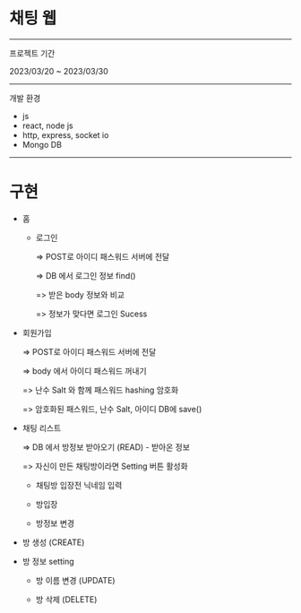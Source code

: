 # 채팅 웹

---

프로젝트 기간 

2023/03/20 ~ 2023/03/30

---

개발 환경
* js
* react, node js
* http, express, socket io
* Mongo DB

---

# 구현

- 홈
    - 로그인 
    
        => POST로 아이디 패스워드 서버에 전달 

        => DB 에서 로그인 정보 find() 

        => 받은 body 정보와 비교

        => 정보가 맞다면 로그인 Sucess
- 회원가입 

    => POST로 아이디 패스워드 서버에 전달 
    
    => body 에서 아이디 패스워드 꺼내기
    
    => 난수 Salt 와 함께 패스워드 hashing 암호화 
    
    => 암호화된 패스워드, 난수 Salt, 아이디 DB에 save() 
- 채팅 리스트

    => DB 에서 방정보 받아오기 (READ)
        - 받아온 정보
        
    => 자신이 만든 채팅방이라면 Setting 버튼 활성화
    - 채팅방 입장전 닉네임 입력
    
    - 방입장
    - 방정보 변경 
    
- 방 생성 (CREATE)
- 방 정보 setting
    
    - 방 이름 변경 (UPDATE)
    
    - 방 삭제 (DELETE)

